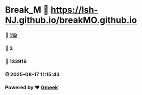 # Break_M :link: https://lsh-NJ.github.io/breakMO.github.io 
### :page_facing_up: [119](https://lsh-NJ.github.io/breakMO.github.io/tag.html) 
### :speech_balloon: 3 
### :hibiscus: 133919 
### :alarm_clock: 2025-08-17 11:15:43 
### Powered by :heart: [Gmeek](https://github.com/Meekdai/Gmeek)
